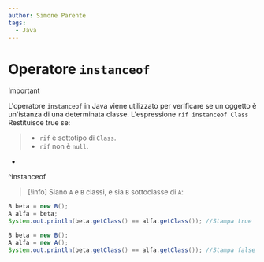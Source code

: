 ```yaml
---
author: Simone Parente
tags:
  - Java
---
```

# Operatore `instanceof`
>[!important]
L'operatore `instanceof` in Java viene utilizzato per verificare se un oggetto è un'istanza di una determinata classe.
L'espressione `rif instanceof Class`
Restituisce true se:
> - `rif` è  sottotipo di `Class`. 
> - `rif` non è `null`.
- 
^instanceof

>[!info] 
> Siano `A` e `B` classi, e sia `B` sottoclasse di `A`:

```java
B beta = new B();  
A alfa = beta;  
System.out.println(beta.getClass() == alfa.getClass()); //Stampa true
```

```java
B beta = new B();  
A alfa = new A();  
System.out.println(beta.getClass() == alfa.getClass()); //Stampa false
```
